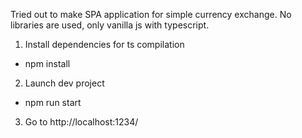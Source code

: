 Tried out to make SPA application for simple currency exchange. No libraries are used, only vanilla js with typescript.

1. Install dependencies for ts compilation
- npm install

2. Launch dev project
- npm run start

3. Go to http://localhost:1234/
